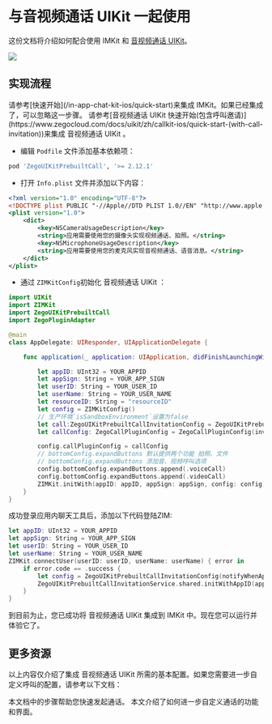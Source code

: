# 与音视频通话 UIKit 一起使用

这份文档将介绍如何配合使用 IMKit 和 [音视频通话 UIKit](https://doc-zh.zego.im/article/20192)。

<Frame width="200" height="auto" caption="">
    <img src="https://doc-media.zego.im/sdk-doc/Pics/ZIMKit/inapp_chat_with_call.gif"/>
</Frame>

## 实现流程

<Steps>
<Step title="集成 IMKit">
请参考[快速开始](/in-app-chat-kit-ios/quick-start)来集成 IMKit。如果已经集成了，可以忽略这一步骤。
</Step>
<Step title="集成 音视频通话 UIKit">
请参考[音视频通话 UIKit 快速开始(包含呼叫邀请)](https://www.zegocloud.com/docs/uikit/zh/callkit-ios/quick-start-(with-call-invitation))来集成 音视频通话 UIKit 。
</Step>
<Step title="初始化音视频通话 UIKit">

- 编辑 `Podfile` 文件添加基本依赖项：
```Ruby
pod 'ZegoUIKitPrebuiltCall', '>= 2.12.1'
```
- 打开 `Info.plist` 文件并添加以下内容：
```xml
<?xml version="1.0" encoding="UTF-8"?>
<!DOCTYPE plist PUBLIC "-//Apple//DTD PLIST 1.0//EN" "http://www.apple.com/DTDs/PropertyList-1.0.dtd">
<plist version="1.0">
    <dict>
        <key>NSCameraUsageDescription</key>
        <string>应用需要使用您的摄像头实现视频通话、拍照。</string>
        <key>NSMicrophoneUsageDescription</key>
        <string>应用需要使用您的麦克风实现音视频通话、语音消息。</string>
    </dict>
</plist>
```

- 通过 `ZIMKitConfig`初始化 音视频通话 UIKit ：

```swift AppDelegate.swift {11}
import UIKit
import ZIMKit
import ZegoUIKitPrebuiltCall
import ZegoPluginAdapter

@main
class AppDelegate: UIResponder, UIApplicationDelegate {

    func application(_ application: UIApplication, didFinishLaunchingWithOptions launchOptions: [UIApplication.LaunchOptionsKey: Any]?) -> Bool {

        let appID: UInt32 = YOUR_APPID
        let appSign: String = YOUR_APP_SIGN
        let userID: String = YOUR_USER_ID
        let userName: String = YOUR_USER_NAME
        let resourceID: String = "resourceID" 
        let config = ZIMKitConfig()
        // 生产环境`isSandboxEnvironment`设置为false
        let call:ZegoUIKitPrebuiltCallInvitationConfig = ZegoUIKitPrebuiltCallInvitationConfig(notifyWhenAppRunningInBackgroundOrQuit: true, isSandboxEnvironment: true, certificateIndex: .firstCertificate)
        let callConfig: ZegoCallPluginConfig = ZegoCallPluginConfig(invitationConfig: call, resourceID: resourceID)

        config.callPluginConfig = callConfig
        // bottomConfig.expandButtons 默认提供两个功能 拍照、文件
        // bottomConfig.expandButtons 添加音、视频呼叫选项
        config.bottomConfig.expandButtons.append(.voiceCall)
        config.bottomConfig.expandButtons.append(.videoCall)
        ZIMKit.initWith(appID: appID, appSign: appSign, config: config)
    }
}
```
成功登录应用内聊天工具后，添加以下代码登陆ZIM:

```swift {7,8}
let appID: UInt32 = YOUR_APPID
let appSign: String = YOUR_APP_SIGN
let userID: String = YOUR_USER_ID
let userName: String = YOUR_USER_NAME
ZIMKit.connectUser(userID: userID, userName: userName) { error in
    if error.code == .success {
        let config = ZegoUIKitPrebuiltCallInvitationConfig(notifyWhenAppRunningInBackgroundOrQuit: true, isSandboxEnvironment: false)
        ZegoUIKitPrebuiltCallInvitationService.shared.initWithAppID(appID, appSign: appSign, userID: userID, userName: userName, config: config)
    }
}
```
</Step>
</Steps>
到目前为止，您已成功将 音视频通话 UIKit 集成到 IMKit 中。现在您可以运行并体验它了。

## 更多资源

以上内容仅介绍了集成 音视频通话 UIKit 所需的基本配置。如果您需要进一步自定义呼叫的配置，请参考以下文档：

<CardGroup cols={2}>
  
  <Card title="音视频通话 UIKit - 快速开始" href="https://doc-zh.zego.im/article/20209" target="_blank">
    本文档中的步骤帮助您快速发起通话。
  </Card>

  <Card title="音视频通话 UIKit - 自定义 UI" href="https://doc-zh.zego.im/article/20216" target="_blank">
    本文介绍了如何进一步自定义通话的功能和界面。
  </Card>

</CardGroup>

